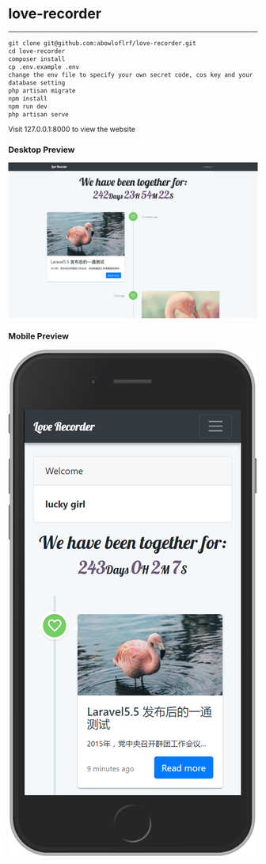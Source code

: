 # love-recorder
---- 
```
git clone git@github.com:abowloflrf/love-recorder.git
cd love-recorder
composer install
cp .env.example .env
change the env file to specify your own secret code, cos key and your database setting
php artisan migrate
npm install
npm run dev
php artisan serve
```
Visit 127.0.0.1:8000 to view the website
### Desktop Preview
![](preview.jpg) 
### Mobile Preview
![](mobile-preview.png)